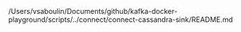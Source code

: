/Users/vsaboulin/Documents/github/kafka-docker-playground/scripts/../connect/connect-cassandra-sink/README.md